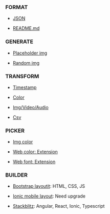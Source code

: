 ### FORMAT

- [JSON](https://jsoneditoronline.org/)

- [README.md](https://www.makeareadme.com/)

### GENERATE

- [Placeholder img](https://dummyimage.com/)

- [Random img](http://lorempixel.com/)

### TRANSFORM

- [Timestamp](https://www.timestampconvert.com/)

- [Color](https://www.color-hex.com/)

- [Img/Video/Audio](https://www.onlineconverter.com/)

- [Csv](http://www.convertcsv.com/)

### PICKER

- [Img color](https://imagecolorpicker.com/)

- [Web color: Extension](https://chrome.google.com/webstore/detail/eye-dropper/hmdcmlfkchdmnmnmheododdhjedfccka?hl=en)

- [Web font: Extension](https://chrome.google.com/webstore/detail/font-picker/mmjbimgpcbaegjiieojddickpjbdkeej)


### BUILDER

- [Bootstrap layoutit](https://layoutit.com/): HTML, CSS, JS

- [Ionic mobile layout](https://creator.ionic.io/app/dashboard/projects): Need upgrade

- [Stackblitz](https://stackblitz.com/): Angular, React, Ionic, Typescript